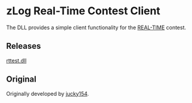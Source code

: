 zLog Real-Time Contest Client
====

The DLL provides a simple client functionality for the [REAL-TIME](http://ja1zlo.u-tokyo.org/rt/) contest.

## Releases

[rttest.dll](https://github.com/nextzlog/zylo/releases/download/nightly/rttest.dll)

## Original

Originally developed by [jucky154](https://github.com/jucky154/real).
